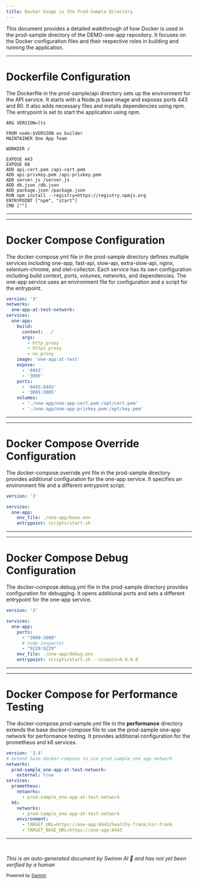 ```yaml
---
title: Docker Usage in the Prod-Sample Directory
---
```

This document provides a detailed walkthrough of how Docker is used in the prod-sample directory of the DEMO-one-app repository. It focuses on the Docker configuration files and their respective roles in building and running the application.

<SwmSnippet path="/prod-sample/api/Dockerfile" line="1">

---

# Dockerfile Configuration

The Dockerfile in the prod-sample/api directory sets up the environment for the API service. It starts with a Node.js base image and exposes ports 443 and 80. It also adds necessary files and installs dependencies using npm. The entrypoint is set to start the application using npm.

```
ARG VERSION=lts

FROM node:$VERSION as builder
MAINTAINER One App Team

WORKDIR /

EXPOSE 443
EXPOSE 80
ADD api-cert.pem /api-cert.pem
ADD api-privkey.pem /api-privkey.pem
ADD server.js /server.js
ADD db.json /db.json
ADD package.json /package.json
RUN npm install --registry=https://registry.npmjs.org
ENTRYPOINT ["npm", "start"]
CMD [""]
```

---

</SwmSnippet>

<SwmSnippet path="/prod-sample/docker-compose.yml" line="1">

---

# Docker Compose Configuration

The docker-compose.yml file in the prod-sample directory defines multiple services including one-app, fast-api, slow-api, extra-slow-api, nginx, selenium-chrome, and otel-collector. Each service has its own configuration including build context, ports, volumes, networks, and dependencies. The one-app service uses an environment file for configuration and a script for the entrypoint.

```yaml
version: '3'
networks:
  one-app-at-test-network:
services:
  one-app:
    build:
      context: ../
      args:
        - http_proxy
        - https_proxy
        - no_proxy
    image: 'one-app:at-test'
    expose:
      - '8443'
      - '3005'
    ports:
      - '8443:8443'
      - '3005:3005'
    volumes:
      - './one-app/one-app-cert.pem:/opt/cert.pem'
      - './one-app/one-app-privkey.pem:/opt/key.pem'
```

---

</SwmSnippet>

<SwmSnippet path="/prod-sample/docker-compose.override.yml" line="1">

---

# Docker Compose Override Configuration

The docker-compose.override.yml file in the prod-sample directory provides additional configuration for the one-app service. It specifies an environment file and a different entrypoint script.

```yaml
version: '3'

services:
  one-app:
    env_file: ./one-app/base.env
    entrypoint: scripts/start.sh

```

---

</SwmSnippet>

<SwmSnippet path="/prod-sample/docker-compose.debug.yml" line="1">

---

# Docker Compose Debug Configuration

The docker-compose.debug.yml file in the prod-sample directory provides configuration for debugging. It opens additional ports and sets a different entrypoint for the one-app service.

```yaml
version: '3'

services:
  one-app:
    ports:
      - "3000:3000"
      # node inspector
      - "9229:9229"
    env_file: ./one-app/debug.env
    entrypoint: scripts/start.sh --inspect=0.0.0.0

```

---

</SwmSnippet>

<SwmSnippet path="/__performance__/docker-compose.prod-sample.yml" line="1">

---

# Docker Compose for Performance Testing

The docker-compose.prod-sample.yml file in the **performance** directory extends the base docker-compose file to use the prod-sample one-app network for performance testing. It provides additional configuration for the prometheus and k6 services.

```yaml
version: '3.4'
# extend base docker-compose to use prod sample one app network
networks:
  prod-sample_one-app-at-test-network:
    external: true
services:
  prometheus:
    networks:
      - prod-sample_one-app-at-test-network
  k6:
    networks:
      - prod-sample_one-app-at-test-network
    environment:
      - TARGET_URL=https://one-app:8443/healthy-frank/ssr-frank
      - TARGET_BASE_URL=https://one-app:8443
```

---

</SwmSnippet>

&nbsp;

*This is an auto-generated document by Swimm AI 🌊 and has not yet been verified by a human*

<SwmMeta version="3.0.0" repo-id="Z2l0aHViJTNBJTNBREVNTy1vbmUtYXBwJTNBJTNBZ2lsYWRuYXZvdA==" repo-name="DEMO-one-app" doc-type="general-build-tool"><sup>Powered by [Swimm](/)</sup></SwmMeta>
